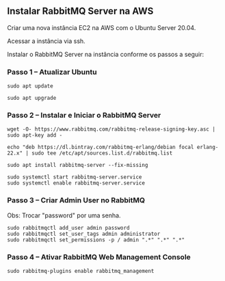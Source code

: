 ## Instalar RabbitMQ Server na AWS

Criar uma nova instância EC2 na AWS com o Ubuntu Server 20.04. 

Acessar a instância via ssh.

Instalar o RabbitMQ Server na instância conforme os passos a seguir:

### Passo 1 – Atualizar Ubuntu 
```
sudo apt update
```

```
sudo apt upgrade
```


### Passo 2 – Instalar e Iniciar o RabbitMQ Server

```
wget -O- https://www.rabbitmq.com/rabbitmq-release-signing-key.asc | sudo apt-key add -
```
```
echo "deb https://dl.bintray.com/rabbitmq-erlang/debian focal erlang-22.x" | sudo tee /etc/apt/sources.list.d/rabbitmq.list
```
```
sudo apt install rabbitmq-server --fix-missing
```

```
sudo systemctl start rabbitmq-server.service
sudo systemctl enable rabbitmq-server.service
```


### Passo 3 – Criar Admin User no RabbitMQ

Obs: Trocar "password" por uma senha.

```
sudo rabbitmqctl add_user admin password 
sudo rabbitmqctl set_user_tags admin administrator
sudo rabbitmqctl set_permissions -p / admin ".*" ".*" ".*"
```


### Passo 4 – Ativar RabbitMQ Web Management Console

```
sudo rabbitmq-plugins enable rabbitmq_management
```